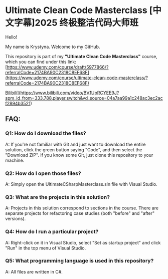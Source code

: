 # Ultimate Clean Code Masterclass [中文字幕]2025 终极整洁代码大师班

Hello! 

My name is Krystyna. Welcome to my GitHub.

This repository is part of my  **"Ultimate Clean Code Masterclass"** course, which you can find under this link: 
[https://www.udemy.com/course/draft/5977866/?referralCode=2174BA90C2318C8EF68F](https://www.udemy.com/course/ultimate-clean-code-masterclass/?referralCode=2174BA90C2318C8EF68F)

[Bilibili](https://www.bilibili.com/video/BV1UpRCYEE9J?spm_id_from=333.788.player.switch&vd_source=04a7aa99a1c248ac3ec2acf2894b3521)](https://www.bilibili.com/video/BV1UpRCYEE9J?spm_id_from=333.788.player.switch&vd_source=04a7aa99a1c248ac3ec2acf2894b3521)

## FAQ:

### Q1: How do I download the files?
A: If you're not familiar with Git and just want to download the entire solution, click the green button saying "Code", and then select the "Download ZIP". If you know some Git, just clone this repository to your machine.

### Q2: How do I open those files?
A: Simply open the UltimateCSharpMasterclass.sln file with Visual Studio. 

### Q3: What are the projects in this solution?
A: Projects in this solution correspond to sections in the course. There are separate projects for refactoring case studies (both "before" and "after" versions).

### Q4: How do I run a particular project?
A: Right-click on it in Visual Studio, select "Set as startup project" and click "Run" in the top menu of Visual Studio.

### Q5: What programming language is used in this repository?
A: All files are written in C#. 
